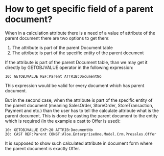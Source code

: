 # How to get specific field of a parent document?

When in a calculation attribute there is a need of a value  of attribute of the parent document there are two options to get them:

1. The attribute is part of the parent Document table
2. The attribute is part of the specific entity of the parent document

If the attribute is part of the parent Document table, than we may get it  directly by GETOBJVALUE operator in the following expression:

```
10: GETOBJVALUE REF:Parent ATTRIB:DocumentNo
```

This expression would be valid for every document which has parent document.

But in the second case, when the attribute is part of the specific entity  of the parent document (meaning SalesOrder, StoreOrder,  StoreTransaction, Payment and etc.) than the user has to tell the  calculate attribute what is the parent document. This is done by casting the parent document to the entity which is required (in the example a  cast to Offer is used):

```
10: GETOBJVALUE EXP:20 ATTRIB:DocumentNo
20: CAST REF:Parent CONST:Aloe.EnterpriseOne.Model.Crm.Presales.Offer
```

It is supposed to show such calculated attribute in document form where the parent document is exactly Offer.